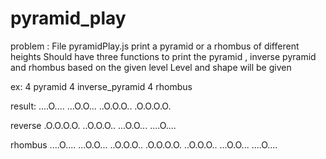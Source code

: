 # pyramid_play
problem :
File pyramidPlay.js
print a pyramid or a rhombus of different heights
Should have three functions to print the pyramid , inverse pyramid and rhombus based on the given level
Level and shape will be given

ex:
4 pyramid
4 inverse_pyramid
4 rhombus

result:
....O....
...O.O...
..O.O.O..
.O.O.O.O.

reverse
.O.O.O.O.
..O.O.O..
...O.O...
....O....

rhombus
....O....
...O.O...
..O.O.O..
.O.O.O.O.
..O.O.O..
...O.O...
....O....

